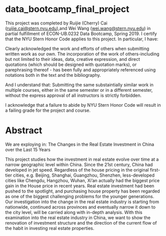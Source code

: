 # data_bootcamp_final_project

This project was completed by Ruijie (Cherry) Cai (ruijie.cai@stern.nyu.edu),and Wei Wang (wei.wang@stern.nyu.edu) in partial fulfillment of ECON-UB.0232 Data Bootcamp, Spring 2019. I certify that the NYU Stern Honor Code applies to this project. In particular, I have: 

Clearly acknowledged the work and efforts of others when submitting written work as our own. The incorporation of the work of others-including but not limited to their ideas, data, creative expression, and direct quotations (which should be designed with quotation marks), or parephrasing thereof - has been fully and appropriately referenced using notations both in the text and the bibliography.

And I understand that:
Submitting the same substaintially similar work in multiple courses, either in the same semester or in a different semester, without the express approval of all instructors is strictly forbidden.
 
I acknowledge that a failure to abide by NYU Stern Honor Code will result in a failing grade for the project and course.
 
# Abstract
We are exploying in: The Changes in the Real Estate Investment in China over the Last 15 Years

This project studies how the investment in real estate evolve over time at a narrow geographic level within China. Since the 21st century, China had developed in jet speed. Regardless of the house pricing in the original first-tier cities, e.g. Beijing, Shanghai, Guangzhou, Shenzhen, less-developed cities like Chengdu, Hangzhou, Wuhan, Xi’an actually had the biggest price gain in the House price in recent years. Real estate investment had been pushed to the spotlight, and purchasing house property has been regarded as one of the biggest challenging problems for the younger generations. Our investigation into the change in the real estate industry is starting from nationwide, continued across provinces and eventually narrow it down to the city level, will be carried along with in-depth analysis. With this examination into the real estate industry in China, we want to show the renovation of investment structure and the direction of the current flow of the habit in investing real estate properties.

